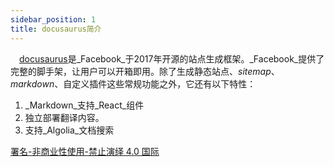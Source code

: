 ```yaml
---
sidebar_position: 1
title: docusaurus简介
---
```


 [docusaurus](https://docusaurus.io/)是_Facebook_于2017年开源的站点生成框架。_Facebook_提供了完整的脚手架，让用户可以开箱即用。除了生成静态站点、_sitemap_、_markdown_、自定义插件这些常规功能之外，它还有以下特性：

1. _Markdown_支持_React_组件
2. 独立部署翻译内容。
3. 支持_Algolia_文档搜索

[署名-非商业性使用-禁止演绎 4.0 国际](https://creativecommons.org/licenses/by-nc-nd/4.0/deed.zh)
